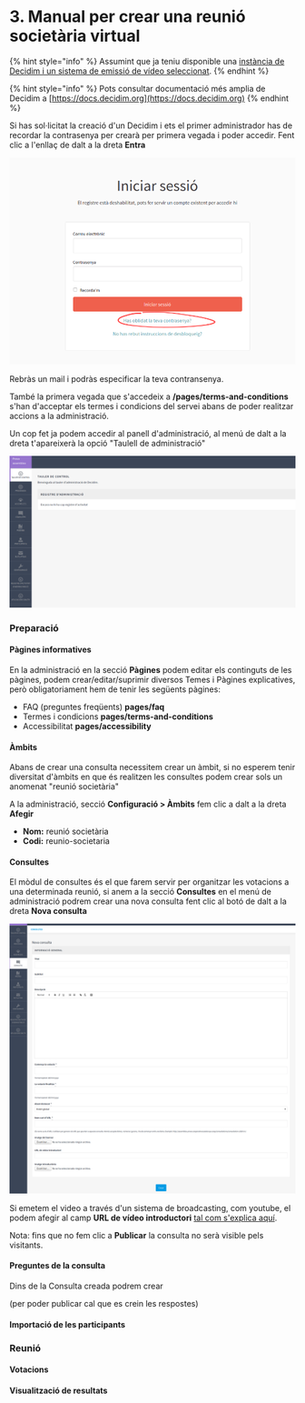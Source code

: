 # 3. Manual per crear una reunió societària virtual

{% hint style="info" %}
Assumint que ja teniu disponible una [instància de Decidim i un sistema de emissió de vídeo seleccionat](1.-necessitats-tecniques-per-organitzar-i-celebrar-reunions-virtuals.md). 
{% endhint %}

{% hint style="info" %}
Pots consultar documentació més amplia de Decidim a [https://docs.decidim.org](https://docs.decidim.org)
{% endhint %}

Si has sol·licitat la creació d'un Decidim i ets el primer administrador has de recordar la contrasenya per crearà per primera vegada i poder accedir. Fent clic a l'enllaç de dalt a la dreta **Entra**

![](../.gitbook/assets/screenshot_2020-08-17-iniciar-sessio-prova-assemblea.png)

Rebràs un mail i podràs especificar la teva contransenya.

També la primera vegada que s'accedeix a **/pages/terms-and-conditions** s'han d'acceptar els termes i condicions del servei abans de poder realitzar accions a la administració.

Un cop fet ja podem accedir al panell d'administració, al menú de dalt a la dreta t'apareixerà la opció "Taulell de administració"

![](../.gitbook/assets/screenshot_2020-08-17-prova-assemblea.png)

### Preparació

#### Pàgines informatives

En la administració en la secció **Pàgines** podem editar els continguts de les pàgines, podem crear/editar/suprimir diversos Temes i Pàgines explicatives, però obligatoriament hem de tenir les següents pàgines: 

* FAQ \(preguntes freqüents\) **pages/faq**
* Termes i condicions **pages/terms-and-conditions**
* Accessibilitat **pages/accessibility**

#### **Àmbits**

Abans de crear una consulta necessitem crear un àmbit, si no esperem tenir diversitat d'àmbits en que és realitzen les consultes podem crear sols un anomenat "reunió societària" 

A la administració, secció **Configuració &gt; Àmbits** fem clic a dalt a la dreta **Afegir**

* **Nom:** reunió societària
* **Codi:** reunio-societaria

#### Consultes

El mòdul de consultes és el que farem servir per organitzar les votacions a una determinada reunió, si anem a la secció **Consultes** en el menú de administració podrem crear una nova consulta fent clic al botó de dalt a la dreta **Nova consulta**

![](../.gitbook/assets/screenshot_2020-08-18-prova-assemblea.png)

Si emetem el video a través d'un sistema de broadcasting, com youtube, el podem afegir al camp **URL de vídeo introductori** [tal com s'explica aquí](../video-de-la-assemblea/videoconferencia/mode-broadcasting.md#mostrar-el-video-de-youtube-a-decidim).

Nota: fins que no fem clic a **Publicar** la consulta no serà visible pels visitants.

#### Preguntes de la consulta

Dins de la Consulta creada podrem crear 

\(per poder publicar cal que es crein les respostes\)

#### Importació de les participants

### Reunió

#### Votacions

#### Visualització de resultats

### 

